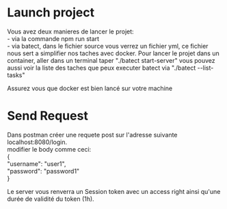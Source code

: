 # Launch project   
  Vous avez deux manieres de lancer le projet:  
    - via la commande npm run start  
    - via batect, dans le fichier source vous verrez un fichier yml, ce fichier nous sert a simplifier nos taches avec docker. Pour lancer le projet dans un container, aller
    dans un            terminal taper "./batect start-server" vous pouvez aussi voir la liste des taches que peux executer batect via "./batect --list-tasks"  
    
Assurez vous que docker est bien lancé sur votre machine  
 
# Send Request  
  Dans postman créer une requete post sur l'adresse suivante localhost:8080/login.  
  modifier le body comme ceci:  
{  
    "username": "user1",  
    "password": "password1"  
}  

Le server vous renverra un Session token avec un access right ainsi qu'une durée de validité du token (1h).

